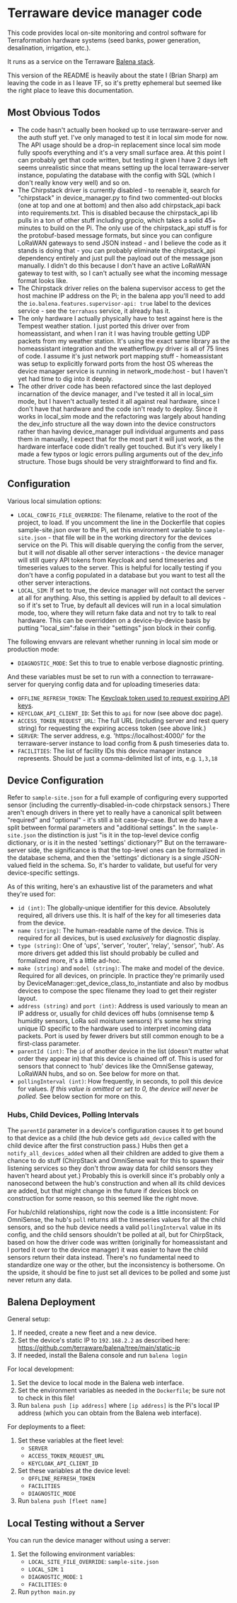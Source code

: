 # Terraware device manager code

This code provides local on-site monitoring and control software for Terraformation hardware systems (seed banks, power generation, desalination, irrigation, etc.).

It runs as a service on the Terraware [Balena stack](https://github.com/terraware/balena/).

This version of the README is heavily about the state I (Brian Sharp) am leaving the code in as I leave TF, so it's pretty ephemeral but seemed like the right place to leave this documentation.

## Most Obvious Todos

*	The code hasn't actually been hooked up to use terraware-server and the auth stuff yet. I've only managed to test it in local sim mode for now. The API usage should be a drop-in replacement since local sim mode fully spoofs everything and it's a very small surface area. At this point I can probably get that code written, but testing it given I have 2 days left seems unrealistic since that means setting up the local terraware-server instance, populating the database with the config with SQL (which I don't really know very well) and so on.
*	The Chirpstack driver is currently disabled - to reenable it, search for "chirpstack" in device_manager.py to find two commented-out blocks (one at top and one at bottom) and then also add chirpstack_api back into requirements.txt. This is disabled because the chirpstack_api lib pulls in a ton of other stuff including grpcio, which takes a solid 45+ minutes to build on the Pi. The only use of the chirpstack_api stuff is for the protobuf-based message formats, but since you can configure LoRaWAN gateways to send JSON instead - and I believe the code as it stands is doing that - you can probably eliminate the chirpstack_api dependency entirely and just pull the payload out of the message json manually. I didn't do this because I don't have an active LoRaWAN gateway to test with, so I can't actually see what the incoming message format looks like.
* 	The Chirpstack driver relies on the balena supervisor access to get the host machine IP address on the Pi; in the balena app you'll need to add the `io.balena.features.supervisor-api: true` label to the devices service - see the `terrahass` service, it already has it.
*	The only hardware I actually physically have to test against here is the Tempest weather station. I just ported this driver over from homeassistant, and when I ran it I was having trouble getting UDP packets from my weather station. It's using the exact same library as the homeassistant integration and the weatherflow.py driver is all of 75 lines of code. I assume it's just network port mapping stuff - homeassistant was setup to explicitly forward ports from the host OS whereas the device manager service is running in network_mode:host - but I haven't yet had time to dig into it deeply.
*	The other driver code has been refactored since the last deployed incarnation of the device manager, and I've tested it all in local_sim mode, but I haven't actually tested it all against real hardware, since I don't have that hardware and the code isn't ready to deploy. Since it works in local_sim mode and the refactoring was largely about handing the dev_info structure all the way down into the device constructors rather than having device_manager pull individual arguments and pass them in manually, I expect that for the most part it will just work, as the hardware interface code didn't really get touched. But it's very likely I made a few typos or logic errors pulling arguments out of the dev_info structure. Those bugs should be very straightforward to find and fix.

## Configuration

Various local simulation options:

*	`LOCAL_CONFIG_FILE_OVERRIDE`: The filename, relative to the root of the project, to load. If you uncomment the line in the Dockerfile that copies sample-site.json over to the Pi, set this environment variable to `sample-site.json` - that file will be in the working directory for the devices service on the Pi. This will disable querying the config from the server, but it will *not* disable all other server interactions - the device manager will still query API tokens from Keycloak and send timeseries and timeseries values to the server. This is helpful for locally testing if you don't have a config populated in a database but you want to test all the other server interactions.
*	`LOCAL_SIM`: If set to true, the device manager will not contact the server at all for anything. Also, this setting is applied by default to all devices - so if it's set to True, by default all devices will run in a local simulation mode, too, where they will return fake data and not try to talk to real hardware. This can be overridden on a device-by-device basis by putting "local_sim":false in their "settings" json block in their config.

The following envvars are relevant whether running in local sim mode or production mode:

*	`DIAGNOSTIC_MODE`: Set this to true to enable verbose diagnostic printing.

And these variables must be set to run with a connection to terraware-server for querying config data and for uploading timeseries data:

*   `OFFLINE_REFRESH_TOKEN`: The [Keycloak token used to request expiring API keys](https://terraformation.atlassian.net/wiki/spaces/FT/pages/330661907/API+keys+for+brains).
*   `KEYCLOAK_API_CLIENT_ID`: Set this to `api` for now (see above doc page).
*   `ACCESS_TOKEN_REQUEST_URL`: The full URL (including server and rest query string) for requesting the expiring access token (see above link.)
*   `SERVER`: The server address, e.g. 'https://localhost:4000/' for the terraware-server instance to load config from & push timeseries data to.
*   `FACILITIES`: The list of facility IDs this device manager instance represents. Should be just a comma-delimited list of ints, e.g. `1,3,18`

## Device Configuration

Refer to `sample-site.json` for a full example of configuring every supported sensor (including the currently-disabled-in-code chirpstack sensors.) There aren't enough drivers in there yet to really have a canonical split between "required" and "optional" - it's still a bit case-by-case. But we do have a split between formal parameters and "additional settings". In the `sample-site.json` the distinction is just "is it in the top-level device config dictionary, or is it in the nested 'settings' dictionary?" But on the terraware-server side, the significance is that the top-level ones can be formalized in the database schema, and then the 'settings' dictionary is a single JSON-valued field in the schema. So, it's harder to validate, but useful for very device-specific settings.

As of this writing, here's an exhaustive list of the parameters and what they're used for:

*	`id (int)`: The globally-unique identifier for this device. Absolutely required, all drivers use this. It is half of the key for all timeseries data from the device.
*	`name (string)`: The human-readable name of the device. This is required for all devices, but is used *exclusively* for diagnostic display.
*	`type (string)`: One of 'ups', 'server', 'router', 'relay', 'sensor', 'hub'. As more drivers get added this list should probably be culled and formalized more, it's a little ad-hoc.
*	`make (string)` and `model (string)`: The make and model of the device. Required for all devices, on principle. In practice they're primarily used by DeviceManager::get_device_class_to_instantiate and also by modbus devices to compose the spec filename they load to get their register layout.
* 	`address (string)` and `port (int)`: Address is used variously to mean an IP address or, usually for child devices off hubs (omnisense temp & humidity sensors, LoRa soil moisture sensors) it's some hex string unique ID specific to the hardware used to interpret incoming data packets. Port is used by fewer drivers but still common enough to be a first-class parameter.
*	`parentId (int)`: The `id` of another device in the list (doesn't matter what order they appear in) that this device is chained off of. This is used for sensors that connect to 'hub' devices like the OmniSense gateway, LoRaWAN hubs, and so on. See below for more on that.
*	`pollingInterval (int)`: How frequently, in seconds, to poll this device for values. *If this value is omitted or set to 0, the device will never be polled.* See below section for more on this.

### Hubs, Child Devices, Polling Intervals

The `parentId` parameter in a device's configuration causes it to get bound to that device as a child (the hub device gets `add_device` called with the child device after the first construction pass.) Hubs then get a `notify_all_devices_added` when all their children are added to give them a chance to do stuff (ChirpStack and OmniSense wait for this to spawn their listening services so they don't throw away data for child sensors they haven't heard about yet.) Probably this is overkill since it's probably only a nanosecond between the hub's construction and when all its child devices are added, but that might change in the future if devices block on construction for some reason, so this seemed like the right move.

For hub/child relationships, right now the code is a little inconsistent: For OmniSense, the hub's `poll` returns all the timeseries values for all the child sensors, and so the hub device needs a valid `pollingInterval` value in its config, and the child sensors shouldn't be polled at all, but for ChirpStack, based on how the driver code was written (originally for homeassistant and I ported it over to the device manager) it was easier to have the child sensors return their data instead. There's no fundamental need to standardize one way or the other, but the inconsistency is bothersome. On the upside, it should be fine to just set all devices to be polled and some just never return any data.

## Balena Deployment

General setup:

1.  If needed, create a new fleet and a new device.
2.  Set the device's static IP to `192.168.2.2` as described here: https://github.com/terraware/balena/tree/main/static-ip
3.  If needed, install the Balena console and run `balena login`

For local development:

1.  Set the device to local mode in the Balena web interface.
2.  Set the environment variables as needed in the `Dockerfile`; be sure not to check in this file!
3.  Run `balena push [ip address]` where `[ip address]` is
    the Pi's local IP address (which you can obtain from the Balena web interface).

For deployments to a fleet:

1.  Set these variables at the fleet level:
    *   `SERVER`
    *   `ACCESS_TOKEN_REQUEST_URL`
    *   `KEYCLOAK_API_CLIENT_ID`
2.  Set these variables at the device level:
    *   `OFFLINE_REFRESH_TOKEN`
    *   `FACILITIES`
    *   `DIAGNOSTIC_MODE`
3.  Run `balena push [fleet name]`

## Local Testing without a Server

You can run the device manager without using a server:

1.  Set the following environment variables:
    *   `LOCAL_SITE_FILE_OVERRIDE`: `sample-site.json`
    *   `LOCAL_SIM`: `1`
    *   `DIAGNOSTIC_MODE`: `1`
    *   `FACILITIES`: `0`
2.  Run `python main.py`

